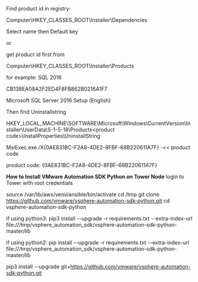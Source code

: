 Find product id in registry:

Computer\HKEY_CLASSES_ROOT\Installer\Dependencies

Select name then Default key

or

get product id first from

Computer\HKEY_CLASSES_ROOT\Installer\Products

for example: SQL 2016

CB138EA08A2F2ED4F8FB862B0216A1F7

Microsoft SQL Server 2016 Setup (English)

Then find Uninstallstring

HKEY_LOCAL_MACHINE\SOFTWARE\Microsoft\Windows\CurrentVersion\Installer\UserData\S-1-5-18\Products\<product code>\InstallProperties\UninstallString

MsiExec.exe /X{0AE831BC-F2A8-4DE2-8FBF-68B220611A7F}    -<< product code

product code: {0AE831BC-F2A8-4DE2-8FBF-68B220611A7F}

**How to Install VMware Automation SDK Python on Tower Node**
login to Tower with root credentials

source /var/lib/awx/venv/ansible/bin/activate
cd /tmp
git clone https://github.com/vmware/vsphere-automation-sdk-python.git
cd vsphere-automation-sdk-python

if using python3:
pip3 install --upgrade -r requirements.txt --extra-index-url file:///tmp/vsphere_automation_sdk/vsphere-automation-sdk-python-master/lib

if using python2:
pip install --upgrade -r requirements.txt --extra-index-url file:///tmp/vsphere_automation_sdk/vsphere-automation-sdk-python-master/lib

pip3 install --upgrade git+https://github.com/vmware/vsphere-automation-sdk-python.git



